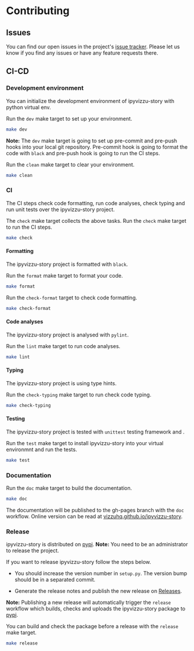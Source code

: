 # Contributing

## Issues

You can find our open issues in the project's [issue tracker](https://github.com/vizzuhq/ipyvizzu-story/issues/). Please let us know if you find any issues or have any feature requests there.

## CI-CD

### Development environment

You can initialize the development environment of ipyvizzu-story with python virtual env.

Run the `dev` make target to set up your environment.

```sh
make dev
```

**Note:** The `dev` make target is going to set up pre-commit and pre-push hooks into your local git repository. Pre-commit hook is going to format the code with `black` and pre-push hook is going to run the CI steps.

Run the `clean` make target to clear your environment.

```sh
make clean
```

### CI

The CI steps check code formatting, run code analyses, check typing and run unit tests over the ipyvizzu-story project.

The `check` make target collects the above tasks. Run the `check` make target to run the CI steps.

```sh
make check
```

#### Formatting

The ipyvizzu-story project is formatted with `black`.

Run the `format` make target to format your code.

```sh
make format
```

Run the `check-format` target to check code formatting.

```sh
make check-format
```

#### Code analyses

The ipyvizzu-story project is analysed with `pylint`.

Run the `lint` make target to run code analyses.

```sh
make lint
```

#### Typing

The ipyvizzu-story project is using type hints.

Run the `check-typing` make target to run check code typing.

```sh
make check-typing
```

#### Testing

The ipyvizzu-story project is tested with `unittest` testing framework and .

Run the `test` make target to install ipyvizzu-story into your virtual environmnt and run the tests.

```sh
make test
```

### Documentation

Run the `doc` make target to build the documentation.

```sh
make doc
```

The documentation will be published to the gh-pages branch with the `doc` workflow.
Online version can be read at [vizzuhq.github.io/ipyvizzu-story](https://vizzuhq.github.io/ipyvizzu-story).

### Release

ipyvizzu-story is distributed on [pypi](https://pypi.org/project/ipyvizzu-story). **Note:** You need to be an administrator to release the project.

If you want to release ipyvizzu-story follow the steps below.

- You should increase the version number in `setup.py`. The version bump should be in a separated commit.

- Generate the release notes and publish the new release on [Releases](https://github.com/vizzuhq/ipyvizzu-story/releases).

 **Note:** Publishing a new release will automatically trigger the `release` workflow which builds, checks and uploads the ipyvizzu-story package to [pypi](https://pypi.org/project/ipyvizzu-story).

You can build and check the package before a release with the `release` make target.

```sh
make release
```
